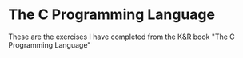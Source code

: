 # The C Programming Language

These are the exercises I have completed from the K&R book "The C Programming Language"
